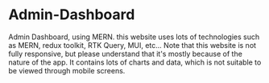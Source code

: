 # Admin-Dashboard
Admin Dashboard, using MERN.
this website uses lots of technologies such as MERN, redux toolkit, RTK Query, MUI, etc...
Note that this website is not fully responsive, but please understand that it's mostly because of the nature of the app. 
It contains lots of charts and data, which is not suitable to be viewed through mobile screens.
